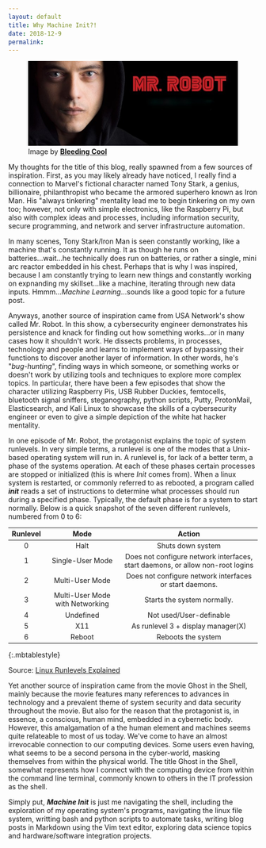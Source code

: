 ```yaml
---
layout: default
title: Why Machine Init?! 
date: 2018-12-9
permalink: 
---
```

<figure class="center">
<a href="/images/mrrobot.jpg"><img alt="Mr. Robot" src="/images/mrrobot.jpg" style="width:600px;height;200px;"></a>
<figcaption>Image by <a href="https://www.bleedingcool.com/2018/08/29/mrrobot-usa-season-4-series-finale/"><strong>Bleeding Cool</strong></a></figcaption>
</figure>

My thoughts for the title of this blog, really spawned from a few sources of inspiration. First, as you may likely already have noticed, I really find a connection to Marvel's fictional character named Tony Stark, a genius, billionaire, philanthropist who became the armored superhero known as Iron Man. His "always tinkering" mentality lead me to begin tinkering on my own too; however, not only with simple electronics, like the Raspberry Pi, but also with complex ideas and processes, including information security, secure programming, and network and server infrastructure automation. 

In many scenes, Tony Stark/Iron Man is seen constantly working, like a machine that's constantly running. It as though he runs on batteries...wait...he technically does run on batteries, or rather a single, mini arc reactor embedded in his chest. Perhaps that is why I was inspired, because I am constantly trying to learn new things and constantly working on expnanding my skillset...like a machine, iterating through new data inputs. Hmmm...*Machine Learning*...sounds like a good topic for a future post.

Anyways, another source of inspiration came from USA Network's show called Mr. Robot. In this show, a cybersecurity engineer demonstrates his persistence and knack for finding out how something works...or in many cases how it shouldn't work. He dissects problems, in processes, technology and people and learns to implement ways of bypassing their functions to discover another layer of information. In other words, he's "*bug-hunting*", finding ways in which someone, or something works or doesn't work by utilizing tools and techniques to explore more complex topics. In particular, there have been a few episodes that show the character utilizing Raspberry Pis, USB Rubber Duckies, femtocells, bluetooth signal sniffers, steganography, python scripts, Putty, ProtonMail, Elasticsearch, and Kali Linux to showcase the skills of a cybersecurity engineer or even to give a simple depiction of the white hat hacker mentality.

In one episode of Mr. Robot, the protagonist explains the topic of system runlevels. In very simple terms, a runlevel is one of the modes that a Unix-based operating system will run in. A runlevel is, for lack of a better term, a phase of the systems operation. At each of these phases certain processes are stopped or initialized (this is where *Init* comes from). When a linux system is restarted, or commonly referred to as rebooted, a program called ***init*** reads a set of instructions to determine what processes should run during a specified phase. Typically, the default phase is for a system to start normally. Below is a quick snapshot of the seven different runlevels, numbered from 0 to 6:


|  **Runlevel** |             **Mode**            |                                   **Action**                                   |
|:-------------:|:-------------------------------:|:------------------------------------------------------------------------------:|
|       0       |               Halt              |                                Shuts down system                               |
|       1       |         Single-User Mode        | Does not configure network interfaces, start daemons, or allow non-root logins |
|       2       |         Multi-User Mode         |             Does not configure network interfaces or start daemons.            |
|       3       | Multi-User Mode with Networking |                           Starts the system normally.                          |
|       4       |            Undefined            |                             Not used/User-definable                            |
|       5       |               X11               |                       As runlevel 3 + display manager(X)                       |
|       6       |              Reboot             |                               Reboots the system                               |
{:.mbtablestyle}

Source: [Linux Runlevels Explained][1]


Yet another source of inspiration came from the movie Ghost in the Shell, mainly because the movie features many references to advances in technology and a prevalent theme of system security and data security throughout the movie. But also for the reason that the protagonist is, in essence, a conscious, human mind, embedded in a cybernetic body. However, this amalgamation of a the human element and machines seems quite relateable to most of us today. We've come to have an almost irrevocable connection to our computing devices. Some users even having, what seems to be a second persona in the cyber-world, masking themselves from within the physical world. The title Ghost in the Shell, somewhat represents how I connect with the computing device from within the command line terminal, commonly known to others in the IT profession as the shell.
 
Simply put, ***Machine Init*** is just me navigating the shell, including the exploration of my operating system's programs, navigating the linux file system, writting bash and python scripts to automate tasks, writing blog posts in Markdown using the Vim text editor, exploring data science topics and hardware/software integration projects.

[1]: https://www.liquidweb.com/kb/linux-runlevels-explained/
